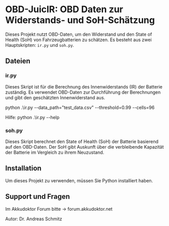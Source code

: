 # OBD-JuicIR: OBD Daten zur Widerstands- und SoH-Schätzung


Dieses Projekt nutzt OBD-Daten, um den Widerstand und den State of Health (SoH) von Fahrzeugbatterien zu schätzen. Es besteht aus zwei Hauptskripten: `ir.py` und `soh.py`.

## Dateien

### ir.py
Dieses Skript ist für die Berechnung des Innenwiderstands (IR) der Batterie zuständig. Es verwendet OBD-Daten zur Durchführung der Berechnungen und gibt den geschätzten Innenwiderstand aus.

python .\ir.py --data_path="test_data.csv" --threshold=0.99 --cells=96

Hilfe: python .\ir.py --help


### soh.py
Dieses Skript berechnet den State of Health (SoH) der Batterie basierend auf den OBD-Daten. Der SoH gibt Auskunft über die verbleibende Kapazität der Batterie im Vergleich zu ihrem Neuzustand.

## Installation

Um dieses Projekt zu verwenden, müssen Sie Python installiert haben. 


## Support und Fragen
Im Akkudoktor Forum bitte -> forum.akkudoktor.net

Autor: Dr. Andreas Schmitz
